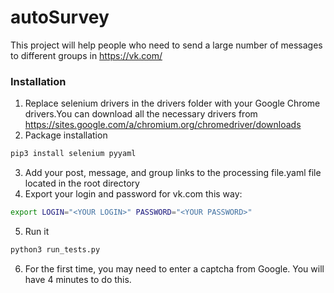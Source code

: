 # autoSurvey

This project will help people who need to send a large number of messages to different groups in https://vk.com/

### Installation

1. Replace selenium drivers in the drivers folder with your Google Chrome drivers.You can download all the necessary drivers from https://sites.google.com/a/chromium.org/chromedriver/downloads
2. Package installation
```bash
pip3 install selenium pyyaml
```
3. Add your post, message, and group links to the processing file.yaml file located in the root directory
4. Export your login and password for vk.com this way:
```bash
export LOGIN="<YOUR LOGIN>" PASSWORD="<YOUR PASSWORD>"
```
5. Run it
```bash
python3 run_tests.py
```
6. For the first time, you may need to enter a captcha from Google. You will have 4 minutes to do this.